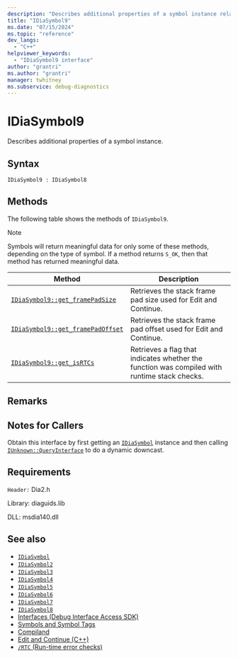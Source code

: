 ```yaml
---
description: "Describes additional properties of a symbol instance relating to frames and runtime stack checks." 
title: "IDiaSymbol9"
ms.date: "07/15/2024"
ms.topic: "reference"
dev_langs:
  - "C++"
helpviewer_keywords:
  - "IDiaSymbol9 interface"
author: "grantri"
ms.author: "grantri"
manager: twhitney
ms.subservice: debug-diagnostics
---
```

# IDiaSymbol9

Describes additional properties of a symbol instance.

## Syntax

```
IDiaSymbol9 : IDiaSymbol8
```

## Methods

The following table shows the methods of `IDiaSymbol9`.

> [!NOTE]
> Symbols will return meaningful data for only some of these methods, depending on the type of symbol. If a method returns `S_OK`, then that method has returned meaningful data.

|Method|Description|
|------------|-----------------|
|[`IDiaSymbol9::get_framePadSize`](../../debugger/debug-interface-access/idiasymbol9-get-framepadsize.md)|Retrieves the stack frame pad size used for Edit and Continue.|
|[`IDiaSymbol9::get_framePadOffset`](../../debugger/debug-interface-access/idiasymbol9-get-framepadoffset.md)|Retrieves the stack frame pad offset used for Edit and Continue.|
|[`IDiaSymbol9::get_isRTCs`](../../debugger/debug-interface-access/idiasymbol9-get-isrtcs.md)|Retrieves a flag that indicates whether the function was compiled with runtime stack checks.|

## Remarks

## Notes for Callers

Obtain this interface by first getting an [`IDiaSymbol`](../../debugger/debug-interface-access/idiasymbol.md) instance and then calling [`IUnknown::QueryInterface`](/windows/win32/api/unknwn/nf-unknwn-iunknown-queryinterface(refiid_void)) to do a dynamic downcast.

## Requirements

`Header:` Dia2.h

Library: diaguids.lib

DLL: msdia140.dll

## See also

- [`IDiaSymbol`](../../debugger/debug-interface-access/idiasymbol.md)
- [`IDiaSymbol2`](../../debugger/debug-interface-access/idiasymbol2.md)
- [`IDiaSymbol3`](../../debugger/debug-interface-access/idiasymbol3.md)
- [`IDiaSymbol4`](../../debugger/debug-interface-access/idiasymbol4.md)
- [`IDiaSymbol5`](../../debugger/debug-interface-access/idiasymbol5.md)
- [`IDiaSymbol6`](../../debugger/debug-interface-access/idiasymbol6.md)
- [`IDiaSymbol7`](../../debugger/debug-interface-access/idiasymbol7.md)
- [`IDiaSymbol8`](../../debugger/debug-interface-access/idiasymbol7.md)
- [Interfaces (Debug Interface Access SDK)](../../debugger/debug-interface-access/interfaces-debug-interface-access-sdk.md)
- [Symbols and Symbol Tags](../../debugger/debug-interface-access/symbols-and-symbol-tags.md)
- [Compiland](../../debugger/debug-interface-access/compiland.md)
- [Edit and Continue (C++)](/visualstudio/debugger/edit-and-continue-visual-cpp)
- [`/RTC` (Run-time error checks)](/cpp/build/reference/rtc-run-time-error-checks)
